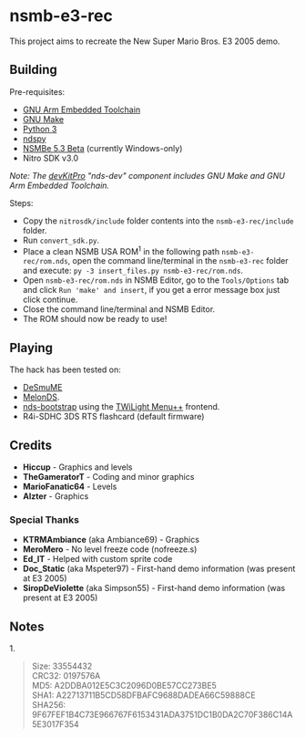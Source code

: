 # nsmb-e3-rec
This project aims to recreate the New Super Mario Bros. E3 2005 demo.

## Building
Pre-requisites:
 - [GNU Arm Embedded Toolchain](https://developer.arm.com/tools-and-software/open-source-software/developer-tools/gnu-toolchain/gnu-rm/downloads)
 - [GNU Make](https://www.msys2.org/)
 - [Python 3](https://www.python.org/downloads/)
 - [ndspy](https://pypi.org/project/ndspy/)
 - [NSMBe 5.3 Beta](https://github.com/TheGameratorT/NSMB-Editor/releases) (currently Windows-only)
 - Nitro SDK v3.0

_Note: The [devKitPro](https://github.com/devkitPro/installer/releases) "nds-dev" component includes GNU Make and GNU Arm Embedded Toolchain._

Steps:
 - Copy the `nitrosdk/include` folder contents into the `nsmb-e3-rec/include` folder.
 - Run `convert_sdk.py`.
 - Place a clean NSMB USA ROM<sup>1</sup> in the following path `nsmb-e3-rec/rom.nds`, open the command line/terminal in the `nsmb-e3-rec` folder and execute: `py -3 insert_files.py nsmb-e3-rec/rom.nds`.
 - Open `nsmb-e3-rec/rom.nds` in NSMB Editor, go to the `Tools/Options` tab and click `Run 'make' and insert`, if you get a error message box just click continue.
 - Close the command line/terminal and NSMB Editor.
 - The ROM should now be ready to use!
 


## Playing
The hack has been tested on:
 - [DeSmuME](http://desmume.org/download/)
 - [MelonDS](http://melonds.kuribo64.net/downloads.php).
 - [nds-bootstrap](https://github.com/DS-Homebrew/nds-bootstrap) using the [TWiLight Menu++](https://github.com/DS-Homebrew/TWiLightMenu/releases) frontend.
 - R4i-SDHC 3DS RTS flashcard (default firmware)

## Credits
 - **Hiccup** - Graphics and levels
 - **TheGameratorT** - Coding and minor graphics
 - **MarioFanatic64** - Levels
 - **Alzter** - Graphics

### Special Thanks
 - **KTRMAmbiance** (aka Ambiance69) - Graphics
 - **MeroMero** - No level freeze code (nofreeze.s)
 - **Ed_IT** - Helped with custom sprite code
 - **Doc_Static** (aka Mspeter97) - First-hand demo information (was present at E3 2005)
 - **SiropDeViolette** (aka Simpson55) - First-hand demo information (was present at E3 2005)


## Notes
1\.  
> Size: 33554432  
> CRC32: 0197576A  
> MD5: A2DDBA012E5C3C2096D0BE57CC273BE5  
> SHA1: A22713711B5CD58DFBAFC9688DADEA66C59888CE  
> SHA256: 9F67FEF1B4C73E966767F6153431ADA3751DC1B0DA2C70F386C14A5E3017F354